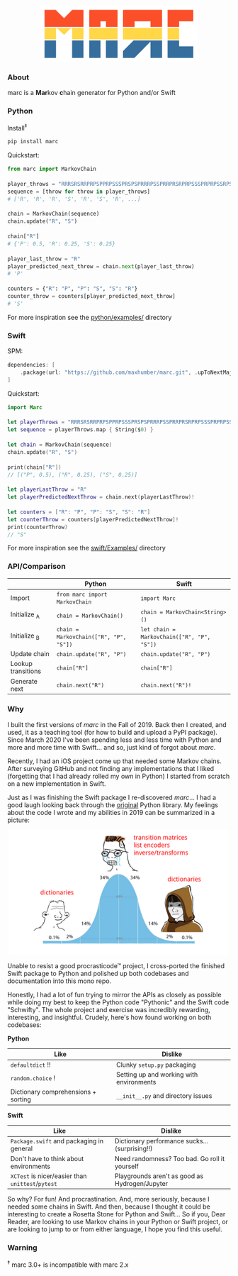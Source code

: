 <div align="center">
  <img alt="marc" src="images/logo.png" height="125px">
</div>
<div align="center">
</div>



### About

marc is a **Mar**kov **c**hain generator for Python and/or Swift


### Python

Install<sup>‡</sup>

```sh
pip install marc
```


Quickstart:

```python
from marc import MarkovChain

player_throws = "RRRSRSRRPRPSPPRPSSSPRSPSPRRRPSSPRRPRSRPRPSSSPRPRPSSRPSRPRSSPRP"
sequence = [throw for throw in player_throws]
# ['R', 'R', 'R', 'S', 'R', 'S', 'R', ...]

chain = MarkovChain(sequence)
chain.update("R", "S")

chain["R"]
# {'P': 0.5, 'R': 0.25, 'S': 0.25}

player_last_throw = "R"
player_predicted_next_throw = chain.next(player_last_throw)
# 'P'

counters = {"R": "P", "P": "S", "S": "R"}
counter_throw = counters[player_predicted_next_throw]
# 'S'
```

For more inspiration see the [python/examples/](python/examples/) directory


### Swift

SPM:

```swift
dependencies: [
    .package(url: "https://github.com/maxhumber/marc.git", .upToNextMajor(from: "3.0"))
]
```


Quickstart:

```swift
import Marc

let playerThrows = "RRRSRSRRPRPSPPRPSSSPRSPSPRRRPSSPRRPRSRPRPSSSPRPRPSSRPSRPRSSPRP"
let sequence = playerThrows.map { String($0) }

let chain = MarkovChain(sequence)
chain.update("R", "S")

print(chain["R"])
// [("P", 0.5), ("R", 0.25), ("S", 0.25)]

let playerLastThrow = "R"
let playerPredictedNextThrow = chain.next(playerLastThrow)!

let counters = ["R": "P", "P": "S", "S": "R"]
let counterThrow = counters[playerPredictedNextThrow]!
print(counterThrow)
// "S"
```

For more inspiration see the [swift/Examples/](swift/Examples/) directory


### API/Comparison

|                         | Python                                 | Swift                                      |
| ----------------------- | -------------------------------------- | ------------------------------------------ |
| Import                  | `from marc import MarkovChain`         | `import Marc`                              |
| Initialize <sub>A</sub> | `chain = MarkovChain()`                | `chain = MarkovChain<String>()`            |
| Initialize <sub>B</sub> | `chain = MarkovChain(["R", "P", "S"])` | `let chain = MarkovChain(["R", "P", "S"])` |
| Update chain            | `chain.update("R", "P")`               | `chain.update("R", "P")`                   |
| Lookup transitions      | `chain["R"]`                           | `chain["R"]`                               |
| Generate next           | `chain.next("R")`                      | `chain.next("R")!`                         |


### Why

I built the first versions of *marc* in the Fall of 2019. Back then I created, and used, it as a teaching tool (for how to build and upload a PyPI package). Since March 2020 I've been spending less and less time with Python and more and more time with Swift... and so, just kind of forgot about *marc*.

Recently, I had an iOS project come up that needed some Markov chains. After surveying GitHub and not finding any implementations that I liked (forgetting that I had already rolled my own in Python) I started from scratch on a new implementation in Swift. 

Just as I was finishing the Swift package I re-discovered *marc*... I had a good laugh looking back through the [original](https://github.com/maxhumber/marc/tree/5ea21639aba16fcfe15c5de25049d024e0bb3332) Python library. My feelings about the code I wrote and my abilities in 2019 can be summarized in a picture:

<div align="center">
	<img alt="meme" src="images/meme.png" width="500px">
</div>



Unable to resist a good procrasticode™ project, I cross-ported the finished Swift package to Python and polished up both codebases and documentation into this mono repo. 

Honestly, I had a lot of fun trying to mirror the APIs as closely as possible while doing my best to keep the Python code "Pythonic" and the Swift code "Schwifty". The whole project and exercise was incredibly rewarding, interesting, and insightful. Crudely, here's how found working on both codebases:

**Python**

| Like                                | Dislike                                  |
| ----------------------------------- | ---------------------------------------- |
| `defaultdict` !!                    | Clunky `setup.py` packaging              |
| `random.choice` !                   | Setting up and working with environments |
| Dictionary comprehensions + sorting | `__init__.py` and directory issues       |

**Swift**

| Like                                              | Dislike                                        |
| ------------------------------------------------- | ---------------------------------------------- |
| `Package.swift` and packaging in general          | Dictionary performance sucks... (surprising!!) |
| Don't have to think about environments            | Need randomness? Too bad. Go roll it yourself  |
| `XCTest` is nicer/easier than `unittest`/`pytest` | Playgrounds aren't as good as Hydrogen/Jupyter |

So why? For fun! And procrastination. And, more seriously, because I needed some chains in Swift. And then, because I thought it could be interesting to create a Rosetta Stone for Python and Swift... So if you, Dear Reader, are looking to use Markov chains in your Python or Swift project, or are looking to jump to or from either language, I hope you find this useful.


### Warning

<sup>‡</sup> marc 3.0+ is incompatible with marc 2.x
